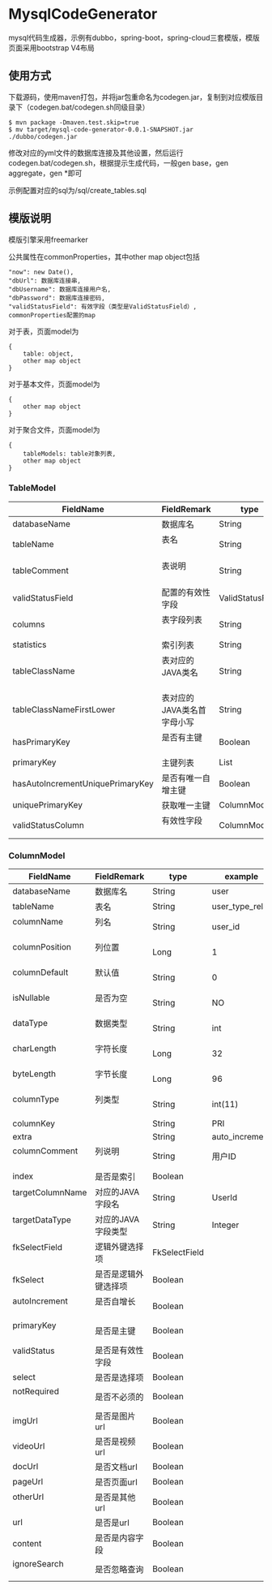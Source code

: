# MysqlCodeGenerator

mysql代码生成器，示例有dubbo，spring-boot，spring-cloud三套模版，模版页面采用bootstrap V4布局

## 使用方式

下载源码，使用maven打包，并将jar包重命名为codegen.jar，复制到对应模版目录下（codegen.bat/codegen.sh同级目录）

```
$ mvn package -Dmaven.test.skip=true
$ mv target/mysql-code-generator-0.0.1-SNAPSHOT.jar ./dubbo/codegen.jar
```

修改对应的yml文件的数据库连接及其他设置，然后运行codegen.bat/codegen.sh，根据提示生成代码，一般gen base，gen aggregate，gen *即可

示例配置对应的sql为/sql/create_tables.sql

## 模版说明

模版引擎采用freemarker

公共属性在commonProperties，其中other map object包括
```
"now": new Date(),
"dbUrl": 数据库连接串,
"dbUsername": 数据库连接用户名,
"dbPassword": 数据库连接密码,
"validStatusField": 有效字段（类型是ValidStatusField）,
commonProperties配置的map
```

对于表，页面model为
```
{
    table: object,
    other map object
}
```

对于基本文件，页面model为
```
{
    other map object
}
```

对于聚合文件，页面model为
```
{
    tableModels: table对象列表,
    other map object
}
```

### TableModel

|FieldName                            |FieldRemark                |type                  |example
|-------------------------------------|---------------------------|----------------------|--------------------
|databaseName                         |数据库名                   |String                |user
|tableName                            |表名                       |String                |user_type_rela
|tableComment                         |表说明                     |String                |用户类型关系表
|validStatusField                     |配置的有效性字段           |ValidStatusField      |
|columns                              |表字段列表                 |String                |
|statistics                           |索引列表                   |String                |
|tableClassName                       |表对应的JAVA类名           |String                |UserTypeRela
|tableClassNameFirstLower             |表对应的JAVA类名首字母小写 |String                |userTypeRela
|hasPrimaryKey                        |是否有主键                 |Boolean               |
|primaryKey                           |主键列表                   |List<ColumnModel>     |
|hasAutoIncrementUniquePrimaryKey     |是否有唯一自增主键         |Boolean               |
|uniquePrimaryKey                     |获取唯一主键               |ColumnModel           |
|validStatusColumn                    |有效性字段                 |ColumnModel           |

### ColumnModel

|FieldName                    |FieldRemark               |type                  |example
|-----------------------------|--------------------------|----------------------|-----------------
|databaseName                 |数据库名                  |String                |user
|tableName                    |表名                      |String                |user_type_rela
|columnName                   |列名                      |String                |user_id
|columnPosition               |列位置                    |Long                  |1
|columnDefault                |默认值                    |String                |0
|isNullable                   |是否为空                  |String                |NO
|dataType                     |数据类型                  |String                |int
|charLength                   |字符长度                  |Long                  |32
|byteLength                   |字节长度                  |Long                  |96
|columnType                   |列类型                    |String                |int(11)
|columnKey                    |                          |String                |PRI
|extra                        |                          |String                |auto_increment
|columnComment                |列说明                    |String                |用户ID
|index                        |是否是索引                |Boolean               |
|targetColumnName             |对应的JAVA字段名          |String                |UserId
|targetDataType               |对应的JAVA字段类型        |String                |Integer
|fkSelectField                |逻辑外键选择项            |FkSelectField         |
|fkSelect                     |是否是逻辑外键选择项      |Boolean               |
|autoIncrement                |是否自增长                |Boolean               |
|primaryKey                   |是否是主键                |Boolean               |
|validStatus                  |是否是有效性字段          |Boolean               |
|select                       |是否是选择项              |Boolean               |
|notRequired                  |是否不必须的              |Boolean               |
|imgUrl                       |是否是图片url             |Boolean               |
|videoUrl                     |是否是视频url             |Boolean               |
|docUrl                       |是否文档url               |Boolean               |
|pageUrl                      |是否页面url               |Boolean               |
|otherUrl                     |是否是其他url             |Boolean               |
|url                          |是否是url                 |Boolean               |
|content                      |是否是内容字段            |Boolean               |
|ignoreSearch                 |是否忽略查询              |Boolean               |

